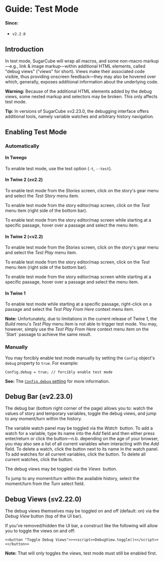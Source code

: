 <!-- ***********************************************************************************************
	Guide: Test Mode
************************************************************************************************ -->
<h1 id="guide-test-mode">Guide: Test Mode</h1>

#### Since:

* `v2.2.0`


<!-- ***************************************************************************
	Introduction
**************************************************************************** -->
<span id="guide-test-mode-introduction"></span>
## Introduction

In test mode, SugarCube will wrap all macros, and some non-macro markup—e.g., link &amp; image markup—within additional HTML elements, called "debug views" ("views" for short).  Views make their associated code visible, thus providing onscreen feedback—they may also be hovered over which, generally, exposes additional information about the underlying code.

<p role="note" class="warning"><b>Warning:</b>
Because of the additional HTML elements added by the debug views, some nested markup and selectors may be broken.  This only affects test mode.
</p>

<p role="note" class="tip"><b>Tip:</b>
In versions of SugarCube ≥v2.23.0, the debugging interface offers additional tools, namely variable watches and arbitrary history navigation.
</p>


<!-- ***************************************************************************
	Enabling Test Mode
**************************************************************************** -->
<span id="guide-test-mode-enabling"></span>
## Enabling Test Mode

### Automatically

#### In Tweego

To enable test mode, use the test option (`-t`, `--test`).

#### In Twine&nbsp;2 (≥v2.2)

To enable test mode from the *Stories* screen, click on the story's gear menu and select the *Test Story* menu item.

To enable test mode from the story editor/map screen, click on the *<i class="icon bug"></i>Test* menu item (right side of the bottom bar).

To enable test mode from the story editor/map screen while starting at a specific passage, hover over a passage and select the *<i class="icon play" title="Test story starting here"></i>* menu item.

#### In Twine&nbsp;2 (<v2.2)

To enable test mode from the *Stories* screen, click on the story's gear menu and select the *Test Play* menu item.

To enable test mode from the story editor/map screen, click on the *<i class="icon bug"></i>Test* menu item (right side of the bottom bar).

To enable test mode from the story editor/map screen while starting at a specific passage, hover over a passage and select the *<i class="icon bug" title="Test story starting here"></i>* menu item.

#### In Twine&nbsp;1

To enable test mode while starting at a specific passage, right-click on a passage and select the *Test Play From Here* context menu item.

<p role="note"><b>Note:</b>
Unfortunately, due to limitations in the current release of Twine&nbsp;1, the <em>Build</em> menu's <em>Test Play</em> menu item is not able to trigger test mode.  You may, however, simply use the <em>Test Play From Here</em> context menu item on the `Start` passage to achieve the same result.
</p>

### Manually

You may forcibly enable test mode manually by setting the `Config` object's `debug` property to `true`.  For example:

```
Config.debug = true; // forcibly enable test mode
```

<p role="note" class="see"><b>See:</b>
The <a href="#config-api-property-debug"><code>Config.debug</code> setting</a> for more information.
</p>


<!-- ***************************************************************************
	Debug Bar (≥v2.23.0)
**************************************************************************** -->
<span id="guide-test-mode-debug-bar"></span>
## Debug Bar (≥v2.23.0)

The debug bar (bottom right corner of the page) allows you to: watch the values of story and temporary variables, toggle the debug views, and jump to any moment/turn within the history.

The variable watch panel may be toggled via the *Watch&nbsp;<i class="icon toggle-off"></i>* button.  To add a watch for a variable, type its name into the *Add* field and then either press enter/return or click the *<i class="icon plus" title="Add watch"></i>* button—n.b. depending on the age of your browser, you may also see a list of all current variables when interacting with the *Add* field.  To delete a watch, click the *<i class="icon cancel" title="Delete watch"></i>* button next to its name in the watch panel.  To add watches for all current variables, click the *<i class="icon magic" title="Watch all"></i>* button.  To delete all current watches, click the *<i class="icon trash" title="Delete all"></i>* button.

The debug views may be toggled via the *Views&nbsp;<i class="icon toggle-off"></i>* button.

To jump to any moment/turn within the available history, select the moment/turn from the *Turn* select field.


<!-- ***************************************************************************
	Debug Views (≤v2.22.0)
**************************************************************************** -->
<span id="guide-test-mode-debug-views"></span>
## Debug Views (≤v2.22.0)

The debug views themselves may be toggled on and off (default: on) via the *<i class="icon bug"></i>Debug View* button (top of the UI bar).

If you've removed/hidden the UI bar, a construct like the following will allow you to toggle the views on and off:

```
<<button "Toggle Debug Views">><<script>>DebugView.toggle()<</script>><</button>>
```

<p role="note"><b>Note:</b>
That will only toggles the views, test mode must still be enabled first.
</p>
